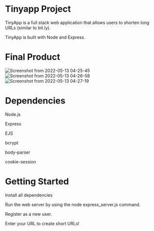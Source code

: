 # Tinyapp Project

TinyApp is a full stack web application that allows users to shorten long URLs (similar to bit.ly). 

TinyApp is built with Node and Express.

# Final Product
![Screenshot from 2022-05-13 04-25-45](https://user-images.githubusercontent.com/101287576/168274101-947111f5-edde-4498-8e41-69362d280dea.jpg)
![Screenshot from 2022-05-13 04-26-58](https://user-images.githubusercontent.com/101287576/168274116-64da809b-5c90-481c-8f0b-617678d185ea.jpg)
![Screenshot from 2022-05-13 04-27-19](https://user-images.githubusercontent.com/101287576/168274135-0aeaaa56-1483-4d6c-bfb8-d8f9beda8fc8.jpg)


# Dependencies

Node.js

Express

EJS

bcrypt

body-parser

cookie-session

# Getting Started

Install all dependencies

Run the  web server by using the node express_server.js command.

Register as a new user.

Enter your URL to create short URLs!
